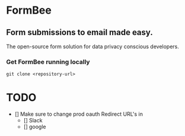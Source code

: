 # FormBee

## Form submissions to email made easy.

The open-source form solution for data privacy conscious developers.




### Get FormBee running locally
```git clone <repository-url>```

# TODO

- [] Make sure to change prod oauth Redirect URL's in
    - [] Slack
    - [] google

